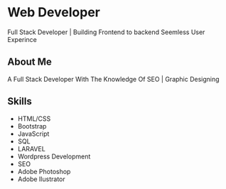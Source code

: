 <html>
<head>
  <link rel="stylesheet" href="https://maxcdn.bootstrapcdn.com/bootstrap/4.0.0/css/bootstrap.min.css">
</head>

<body>

<div class="container">

  <div class="jumbotron">
    <h1 class="display-4">Web Developer</h1>
    <p class="lead">Full Stack Developer | Building Frontend to backend Seemless User Experince</p>
  </div>

  <div class="row">
    <div class="col-md-8">
      <h2>About Me</h2>
      <p>A Full Stack Developer With The Knowledge Of SEO | Graphic Designing</p>
      <h2>Skills</h2>
      <ul>
        <li>HTML/CSS</li> 
         <li>Bootstrap</li>
        <li>JavaScript</li>
        <li>SQL</li>
        <li>LARAVEL</li>
        <li>Wordpress Development</li>
        <li>SEO</li>
        <li>Adobe Photoshop</li>
        <li>Adobe Ilustrator</li>
      </ul>
    </div>
  </div>

</div>

</body>
</html>
